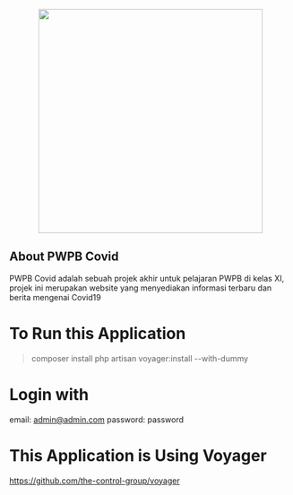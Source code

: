 <p align="center"><img src="https://res.cloudinary.com/dtfbvvkyp/image/upload/v1566331377/laravel-logolockup-cmyk-red.svg" width="400"></p>

## About PWPB Covid

PWPB Covid adalah sebuah projek akhir untuk pelajaran PWPB di kelas XI, projek ini merupakan website yang menyediakan informasi terbaru dan berita mengenai Covid19

# To Run this Application

> composer install
> php artisan voyager:install --with-dummy

# Login with

email: admin@admin.com
password: password

# This Application is Using Voyager

https://github.com/the-control-group/voyager
